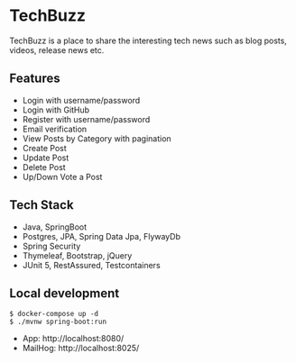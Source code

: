 # TechBuzz
TechBuzz is a place to share the interesting tech news such as blog posts, videos, release news etc.

## Features
* Login with username/password
* Login with GitHub
* Register with username/password
* Email verification
* View Posts by Category with pagination
* Create Post
* Update Post
* Delete Post
* Up/Down Vote a Post

## Tech Stack
* Java, SpringBoot
* Postgres, JPA, Spring Data Jpa, FlywayDb
* Spring Security
* Thymeleaf, Bootstrap, jQuery
* JUnit 5, RestAssured, Testcontainers

## Local development

```shell
$ docker-compose up -d
$ ./mvnw spring-boot:run
```

* App: http://localhost:8080/
* MailHog: http://localhost:8025/
